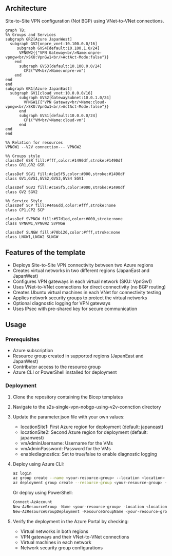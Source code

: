 ## Architecture
Site-to-Site VPN configuration (Not BGP) using VNet-to-VNet connections.

```mermaid
graph TB;
%% Groups and Services
subgraph GR2[Azure JapanWest]
  subgraph GV2[onpre_vnet:10.100.0.0/16]
     subgraph GVS4[default:10.100.1.0/24]
      VPNGW2{{"VPN Gateway<br/>Name:onpre-vpngw<br/>SKU:VpnGw1<br/>ActAct-Mode:false"}}
    end
      subgraph GVS3[default:10.100.0.0/24]
        CP2("VM<br/>Name:onpre-vm")
    end
end
end
subgraph GR1[Azure JapanEast]
  subgraph GV1[cloud_vnet:10.0.0.0/16]
      subgraph GVS2[GatewaySubnet:10.0.1.0/24]
        VPNGW1{{"VPN Gateway<br/>Name:cloud-vpngw<br/>SKU:VpnGw1<br/>ActAct-Mode:false"}}
      end
      subgraph GVS1[default:10.0.0.0/24]
        CP1("VM<br/>Name:cloud-vm")
      end
end
end

%% Relation for resources
VPNGW1 --V2V connection--- VPNGW2

%% Groups style
classDef GSR fill:#fff,color:#1490df,stroke:#1490df
class GR1,GR2 GSR

classDef SGV1 fill:#c1e5f5,color:#000,stroke:#1490df
class GV1,GVS1,GVS2,GVS3,GVS4 SGV1

classDef SGV2 fill:#c1e5f5,color:#000,stroke:#1490df
class GV2 SGV2
 
%% Service Style
classDef SCP fill:#4466dd,color:#fff,stroke:none
class CP1,CP2 SCP

classDef SVPNGW fill:#57d1ed,color:#000,stroke:none
class VPNGW1,VPNGW2 SVPNGW

classDef SLNGW fill:#70b126,color:#fff,stroke:none
class LNGW1,LNGW2 SLNGW

```

## Features of the template

- Deploys Site-to-Site VPN connectivity between two Azure regions
- Creates virtual networks in two different regions (JapanEast and JapanWest)
- Configures VPN gateways in each virtual network (SKU: VpnGw1)
- Uses VNet-to-VNet connections for direct connectivity (no BGP routing)
- Creates Ubuntu virtual machines in each VNet for connectivity testing
- Applies network security groups to protect the virtual networks
- Optional diagnostic logging for VPN gateways
- Uses IPsec with pre-shared key for secure communication

## Usage

### Prerequisites
- Azure subscription
- Resource group created in supported regions (JapanEast and JapanWest)
- Contributor access to the resource group
- Azure CLI or PowerShell installed for deployment

### Deployment

1. Clone the repository containing the Bicep templates
2. Navigate to the s2s-single-vpn-nobgp-using-v2v-connction directory
3. Update the parameter.json file with your own values:
   - locationSite1: First Azure region for deployment (default: japaneast)
   - locationSite2: Second Azure region for deployment (default: japanwest)
   - vmAdminUsername: Username for the VMs
   - vmAdminPassword: Password for the VMs
   - enablediagnostics: Set to true/false to enable diagnostic logging

4. Deploy using Azure CLI:
   ```bash
   az login
   az group create --name <your-resource-group> --location <location>
   az deployment group create --resource-group <your-resource-group> --template-file main.bicep --parameters parameter.json
   ```

   Or deploy using PowerShell:
   ```powershell
   Connect-AzAccount
   New-AzResourceGroup -Name <your-resource-group> -Location <location>
   New-AzResourceGroupDeployment -ResourceGroupName <your-resource-group> -TemplateFile main.bicep -TemplateParameterFile parameter.json
   ```

5. Verify the deployment in the Azure Portal by checking:
   - Virtual networks in both regions
   - VPN gateways and their VNet-to-VNet connections
   - Virtual machines in each network
   - Network security group configurations
